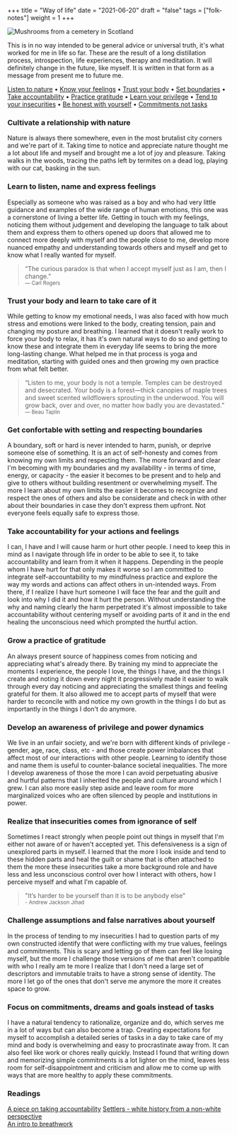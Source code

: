 +++
title = "Way of life"
date = "2021-06-20"
draft = "false"
tags = ["folk-notes"]
weight = 1
+++

![Mushrooms from a cemetery in Scotland](/img/folklore/way-of-life.png)

This is in no way intended to be general advice or universal truth, it's what worked for me in life so far. These are the result of a long distillation process, introspection, life experiences, therapy and meditation. It will definitely change in the future, like myself. It is written in that form as a message from present me to future me.

<div class="table-of-contents">

[Listen to nature](#cultivate-a-relationship-with-nature) •
[Know your feelings](#learn-to-listen-name-and-express-feelings) •
[Trust your body](#learn-to-listen-name-and-express-feelings) •
[Set boundaries](#get-confortable-with-setting-and-respecting-boundaries) •
[Take accountability](#take-accountability-for-your-actions-and-feelings) •
[Practice gratitude](#grow-a-practice-of-gratitude) •
[Learn your privilege](#develop-an-awareness-of-privilege-and-power-dynamics) •
[Tend to your insecurities](#realize-that-insecurities-comes-from-ignorance-of-self) •
[Be honest with yourself](#challenge-assumptions-and-false-narratives-about-yourself) •
[Commitments not tasks](#focus-on-commitments-dreams-and-goals-instead-of-tasks)

</div>

### Cultivate a relationship with nature  

Nature is always there somewhere, even in the most brutalist city corners and we're part of it. Taking time to notice and appreciate nature thought me a lot about life and myself and brought me a lot of joy and pleasure. Taking walks in the woods, tracing the paths left by termites on a dead log, playing with our cat, basking in the sun.

### Learn to listen, name and express feelings

Especially as someone who was raised as a boy and who had very little guidance and examples of the wide range of human emotions, this one was a cornerstone of living a better life. Getting in touch with my feelings, noticing them without judgement and developing the language to talk about them and express them to others opened up doors that allowed me to connect more deeply with myself and the people close to me, develop more nuanced empathy and understanding towards others and myself and get to know what I really wanted for myself.

> “The curious paradox is that when I accept myself just as I am, then I change.”  
<small>― Carl Rogers</small>

### Trust your body and learn to take care of it  

While getting to know my emotional needs, I was also faced with how much stress and emotions were linked to the body, creating tension, pain and changing my posture and breathing. I learned that it doesn't really work to force your body to relax, it has it's own natural ways to do so and getting to know these and integrate them in everyday life seems to bring the more long-lasting change. What helped me in that process is yoga and meditation, starting with guided ones and then growing my own practice from what felt better.

> “Listen to me, your body is not a temple. Temples can be destroyed and desecrated. Your body is a forest—thick canopies of maple trees and sweet scented wildflowers sprouting in the underwood. You will grow back, over and over, no matter how badly you are devastated.”  
<small>― Beau Taplin</small>

### Get confortable with setting and respecting boundaries  

A boundary, soft or hard is never intended to harm, punish, or deprive someone else of something. It is an act of self-honesty and comes from knowing my own limits and respecting them. The more forward and clear I'm becoming with my boundaries and my availability - in terms of time, energy, or capacity - the easier it becomes to be present and to help and give to others without building resentment or overwhelming myself. The more I learn about my own limits the easier it becomes to recognize and respect the ones of others and also be considerate and check in with other about their boundaries in case they don't express them upfront. Not everyone feels equally safe to express those.

### Take accountability for your actions and feelings  

I can, I have and I will cause harm or hurt other people. I need to keep this in mind as I navigate through life in order to be able to see it, to take accountability and learn from it when it happens. Depending in the people whom I have hurt for that only makes it worse so I am committed to integrate self-accountability to my mindfulness practice and explore the way my words and actions can affect others in un-intended ways. From there, if I realize I have hurt someone I will face the fear and the guilt and look into why I did it and how it hurt the person. Without understanding the why and naming clearly the harm perpetrated it's almost impossible to take accountability without centering myself or avoiding parts of it and in the end healing the unconscious need which prompted the hurtful action.

### Grow a practice of gratitude  

An always present source of happiness comes from noticing and appreciating what's already there. By training my mind to appreciate the moments I experience, the people I love, the things I have, and the things I create and noting it down every night it progressively made it easier to walk through every day noticing and appreciating the smallest things and feeling grateful for them. It also allowed me to accept parts of myself that were harder to reconcile with and notice my own growth in the things I do but as importantly in the things I don't do anymore.

### Develop an awareness of privilege and power dynamics  

We live in an unfair society, and we're born with different kinds of privilege - gender, age, race, class, etc - and those create power imbalances that affect most of our interactions with other people. Learning to identify those and name them is useful to counter-balance societal inequalities. The more I develop awareness of those the more I can avoid perpetuating abusive and hurtful patterns that I inherited the people and culture around which I grew. I can also more easily step aside and leave room for more marginalized voices who are often silenced by people and institutions in power.

### Realize that insecurities comes from ignorance of self  

Sometimes I react strongly when people point out things in myself that I'm either not aware of or haven't accepted yet. This defensiveness is a sign of unexplored parts in myself. I learned that the more I look inside and tend to these hidden parts and heal the guilt or shame that is often attached to them the more these insecurities take a more background role and have less and less unconscious control over how I interact with others, how I perceive myself and what I'm capable of.

> "It’s harder to be yourself than it is to be anybody else"  
<small>- Andrew Jackson Jihad</small>

### Challenge assumptions and false narratives about yourself  

In the process of tending to my insecurities I had to question parts of my own constructed identify that were conflicting with my true values, feelings and commitments. This is scary and letting go of them can feel like losing myself, but the more I challenge those versions of me that aren't compatible with who I really am te more I realize that I don't need a large set of descriptors and immutable traits to have a strong sense of identity. The more I let go of the ones that don't serve me anymore the more it creates space to grow.

### Focus on commitments, dreams and goals instead of tasks  

I have a natural tendency to rationalize, organize and do, which serves me in a lot of ways but can also become a trap. Creating expectations for myself to accomplish a detailed series of tasks in a day to take care of my mind and body is overwhelming and easy to procrastinate away from. It can also feel like work or chores really quickly. Instead I found that writing down and memorizing simple commitments is a lot lighter on the mind, leaves less room for self-disappointment and criticism and allow me to come up with ways that are more healthy to apply these commitments.


### Readings  
[A piece on taking accountability](https://transformharm.org/9-ways-to-be-accountable-when-youve-been-abusive/)
[Settlers - white history from a non-white perspective](https://readsettlers.org/intro.html)  
[An intro to breathwork](https://psyche.co/guides/how-to-breathe-your-way-to-better-health-and-transcendence)
